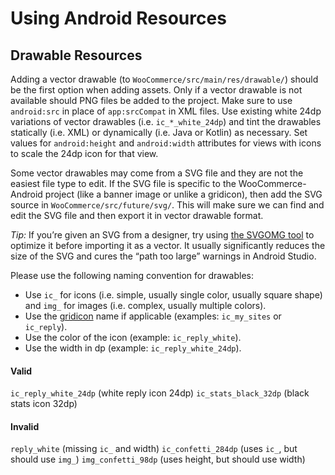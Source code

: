 # Using Android Resources

## Drawable Resources

Adding a vector drawable (to `WooCommerce/src/main/res/drawable/`) should be the first option when adding assets. Only if a vector drawable is not available should PNG files be added to the project. Make sure to use `android:src` in place of `app:srcCompat` in XML files. Use existing white 24dp variations of vector drawables (i.e. `ic_*_white_24dp`) and tint the drawables statically (i.e. XML) or dynamically (i.e. Java or Kotlin) as necessary. Set values for `android:height` and `android:width` attributes for views with icons to scale the 24dp icon for that view.

Some vector drawables may come from a SVG file and they are not the easiest file type to edit. If the SVG file is specific to the WooCommerce-Android project (like a banner image or unlike a gridicon), then add the SVG source in `WooCommerce/src/future/svg/`. This will make sure we can find and edit the SVG file and then export it in vector drawable format.

*Tip:* If you’re given an SVG from a designer, try using [the SVGOMG tool](https://href.li/?https://jakearchibald.github.io/svgomg/) to optimize it before importing it as a vector. It usually significantly reduces the size of the SVG and cures the “path too large” warnings in Android Studio.

Please use the following naming convention for drawables:

* Use `ic_` for icons (i.e. simple, usually single color, usually square shape) and `img_` for images (i.e. complex, usually multiple colors).
* Use the [gridicon](http://automattic.github.io/gridicons/) name if applicable (examples: `ic_my_sites` or `ic_reply`).
* Use the color of the icon (example: `ic_reply_white`).
* Use the width in dp (example: `ic_reply_white_24dp`).

#### Valid
`ic_reply_white_24dp` (white reply icon 24dp)
`ic_stats_black_32dp` (black stats icon 32dp)
#### Invalid
`reply_white` (missing `ic_` and width)
`ic_confetti_284dp` (uses `ic_`, but should use `img_`)
`img_confetti_98dp` (uses height, but should use width)
